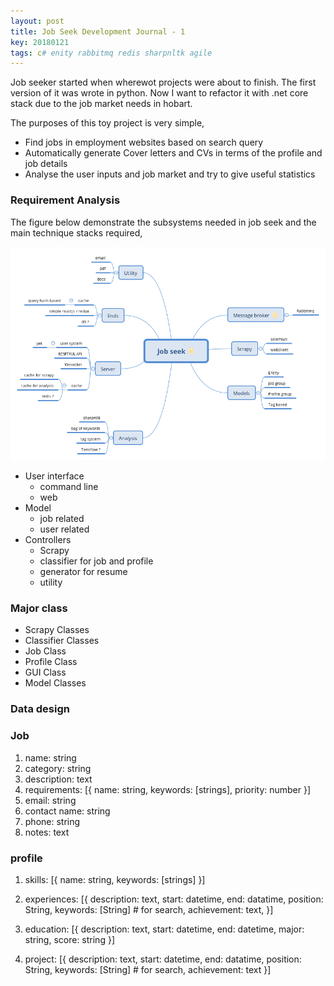 ```yaml
---
layout: post
title: Job Seek Development Journal - 1
key: 20180121
tags: c# enity rabbitmq redis sharpnltk agile
---
```


Job seeker started when wherewot projects were about to finish. The first version of it was wrote in python. Now I want to refactor it with .net core stack due to the job market needs in hobart.

The purposes of this toy project is very simple,

* Find jobs in employment websites based on search query
* Automatically generate Cover letters and CVs in terms of the profile and job details
* Analyse the user inputs and job market and try to give useful statistics

### Requirement Analysis 

The figure below demonstrate the subsystems needed in job seek and the main technique stacks required,

![job seek main](/assets/img/jobseek/job-seek.png) 

* User interface
    * command line
    * web
* Model
    * job related
    * user related
* Controllers  
    * Scrapy 
    * classifier for job and profile
    * generator for resume 
    * utility

### Major class

* Scrapy Classes
* Classifier Classes
* Job Class
* Profile Class
* GUI Class
* Model Classes

### Data design

### Job
1. name: string
2. category: string
3. description: text
4. requirements: [{
    name: string,
    keywords: [strings],
    priority: number
   }]
5. email: string
6. contact name: string
7. phone: string
8. notes: text

### profile

1. skills: [{
    name: string,
    keywords: [strings]
   }]

2. experiences: [{
    description: text,
    start: datetime,
    end: datatime,
    position: String,
    keywords: [String] # for search,
    achievement: text,
  }]
3. education: [{
    description: text,
    start: datetime,
    end: datetime,
    major: string,
    score: string
  }]
4. project: [{
    description: text,
    start: datetime,
    end: datatime,
    position: String,
    keywords: [String] # for search,
    achievement: text
  }]

